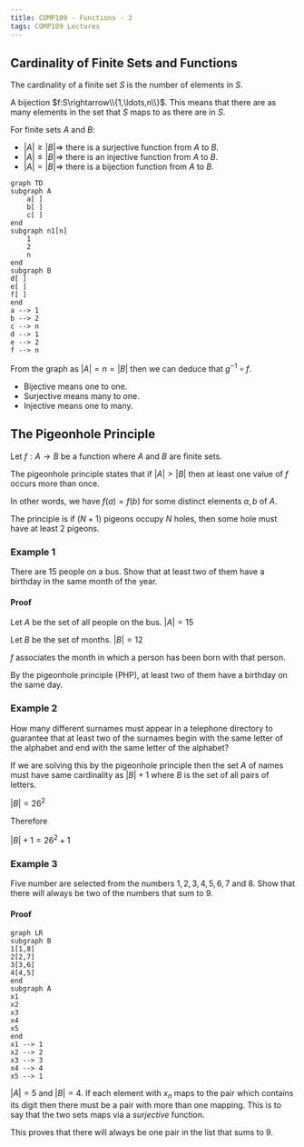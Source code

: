 ```yaml
---
title: COMP109 - Functions - 3
tags: COMP109 Lectures
---
```

## Cardinality of Finite Sets and Functions
The cardinality of a finite set $S$ is the number of elements in $S$.

A bijection $f:S\rightarrow\\{1,\ldots,n\\}$. This means that there are as many elements in the set that $S$ maps to as there are in $S$.

For finite sets $A$ and $B$:

* $\vert A\vert \geq\vert B\vert \Rightarrow$ there is a surjective function from $A$ to $B$.
* $\vert A\vert \leq\vert B\vert \Rightarrow$ there is an injective function from $A$ to $B$.
* $\vert A\vert =\vert B\vert \Rightarrow$ there is a bijection function from $A$ to $B$.

```mermaid
graph TD
subgraph A
    a[ ]
    b[ ]
    c[ ]
end
subgraph n1[n]
    1
    2
    n
end
subgraph B
d[ ]
e[ ]
f[ ]
end
a --> 1
b --> 2
c --> n
d --> 1
e --> 2
f --> n
```

From the graph as $\vert A\vert =n=\vert B\vert$ then we can deduce that $g^{-1}\circ f$. 

* Bijective means one to one.
* Surjective means many to one.
* Injective means one to many.

## The Pigeonhole Principle
Let $f:A\rightarrow B$ be a function where $A$ and $B$ are finite sets.

The pigeonhole principle states that if $\vert A\vert >\vert B\vert$ then at least one value of $f$ occurs more than once.

In other words, we have $f(a)=f(b)$ for some distinct elements $a,b$ of $A$.

The principle is if $(N+1)$ pigeons occupy $N$ holes, then some hole must have at least 2 pigeons.

### Example 1
There are 15 people on a bus. Show that at least two of them have a birthday in the same month of the year.

#### Proof
Let $A$ be the set of all people on the bus. $\vert A\vert =15$

Let $B$ be the set of months. $\vert B\vert =12$

$f$ associates the month in which a person has been born with that person.

By the pigeonhole principle (PHP), at least two of them have a birthday on the same day.

### Example 2
How many different surnames must appear in a telephone directory to guarantee that at least two of the surnames begin with the same letter of the alphabet and end with the same letter of the alphabet?

If we are solving this by the pigeonhole principle then the set $A$ of names must have same cardinality as $\vert B\vert +1$ where $B$ is the set of all pairs of letters. 

$\vert B\vert =26^2$

Therefore

$\vert B\vert +1=26^2+1$

### Example 3
Five number are selected from the numbers $1,2,3,4,5,6,7$ and $8$. Show that there will always be two of the numbers that sum to $9$.

#### Proof
```mermaid
graph LR
subgraph B
1[1,8]
2[2,7]
3[3,6]
4[4,5]
end
subgraph A
x1
x2
x3
x4
x5
end
x1 --> 1
x2 --> 2
x3 --> 3
x4 --> 4
x5 --> 1
```
$\vert A\vert =5$ and $\vert B\vert =4$. If each element with $x_n$ maps to the pair which contains its digit then there must be a pair with more than one mapping. This is to say that the two sets maps via a *surjective* function.

This proves that there will always be one pair in the list that sums to 9.
